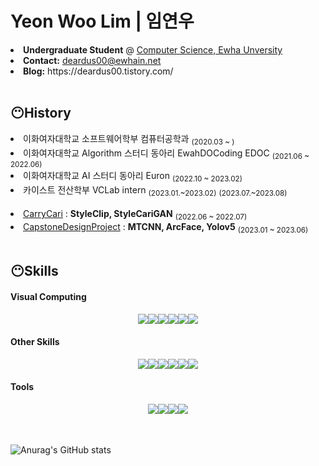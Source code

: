 <h1> 
  Yeon Woo Lim | 임연우 
</h1>
<li> <b>Undergraduate Student</b> @ <a href="http://cse.ewha.ac.kr/">Computer Science, Ewha Unversity</a> </li>
<li> <b>Contact:</b> <a href="deardus00@ewhain.net">deardus00@ewhain.net</a> </li>
<li> <b>Blog:</b> https://deardus00.tistory.com/ </li>
   
<br/> 
<h2>
  😶History
</h2>
<li> 이화여자대학교 소프트웨어학부 컴퓨터공학과 <sub>(2020.03 ~ )</sub></li>
<li> 이화여자대학교 Algorithm 스터디 동아리 EwahDOCoding EDOC <sub>(2021.06 ~ 2022.06)</sub></li>
<li> 이화여자대학교 AI 스터디 동아리 Euron <sub>(2022.10 ~ 2023.02)</sub></li>
<li> 카이스트 전산학부 VCLab intern <sub>(2023.01.~2023.02)</sub> <sub>(2023.07.~2023.08)</sub> </li>

<br/>
<li> <a href="https://github.com/2022-SiliconValleyInternship-team-G/CarryCARI-BE-AI">CarryCari</a> : <b>StyleClip, StyleCariGAN</b> <sub>(2022.06 ~ 2022.07)</sub></li>
<li> <a href="https://github.com/JeongHyoYeon">CapstoneDesignProject</a> : <b>MTCNN, ArcFace, Yolov5</b> <sub>(2023.01 ~ 2023.06)</sub></li>

<br/> 
<h2>
  😶Skills
</h2>
<h4>
  Visual Computing 
</h4>
<div style="display: flex; align-items: center; justify-content: center">
  <img src="https://img.shields.io/badge/ComputerVision-000000?style=flat-square&logo=OpenAI"/>
  <img src="https://img.shields.io/badge/ComputerGraphics-000000?style=flat-square&logo=OpenAI"/>
  <br/>
  
  <img src="https://img.shields.io/badge/OpenCV-5C3EE8?style=flat-square&logo=OpenCV&logoColor=white"/>
  <img src="https://img.shields.io/badge/OpenGL-5586A4?style=flat-square&logo=OpenGL&logoColor=white"/>
  <img src="https://img.shields.io/badge/Pytorch-EE4C2C?style=flat-square&logo=Pytorch&logoColor=white"/>
  <img src="https://img.shields.io/badge/Tensorflow-235C3EE8?style=flat-square&logo=Tensorflow&logoColor=white"/>
  <br/>
</div>

<h4>
  Other Skills
</h4>
<div style="display: flex; align-items: center; justify-content: center">
  <img src="https://img.shields.io/badge/C-00599C?style=flat-square&logo=C&logoColor=white"/>
  <img src="https://img.shields.io/badge/C++-00599C?style=flat-square&logo=cplusplus&logoColor=white"/>
  <img src="https://img.shields.io/badge/java-007396?style=flat-square&logo=openjdk&logoColor=white"/>
  <img src="https://img.shields.io/badge/Python-3766AB?style=flat-square&logo=Python&logoColor=white"/> 
  <br/>
  <img src="https://img.shields.io/badge/MySQL-3766AB?style=flat-square&logo=MySQL&logoColor=white"/>
  <img src="https://img.shields.io/badge/AmazonAWS-232F3E?style=flat-square&logo=amazon-aws&logoColor=white"/>
  <br/>
</div>

<h4>
  Tools
</h4>
<div style="display: flex; align-items: center; justify-content: center">
  <img src="https://img.shields.io/badge/Git-F05032?style=flat-square&logo=Git&logoColor=white"/>
  <img src="https://img.shields.io/badge/GitHub-181717?style=flat-square&logo=GitHub&logoColor=white"/>
  <img src="https://img.shields.io/badge/Notion-000000?style=flat-square&logo=Notion&logoColor=white"/>
  <img src="https://img.shields.io/badge/Slack-4A154B?style=flat-square&logo=Slack&logoColor=white"/> 
  <br/>
</div>

<br/>
<br/>

![Anurag's GitHub stats](https://github-readme-stats.vercel.app/api?username=yeonvvoo&show_icons=true&theme=github_dark)
